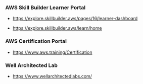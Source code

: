 ### AWS Skill Builder Learner Portal

- https://explore.skillbuilder.aws/pages/16/learner-dashboard

- https://explore.skillbuilder.aws/learn/home

### AWS Certification Portal

- https://www.aws.training/Certification

### Well Architected Lab

- https://www.wellarchitectedlabs.com/